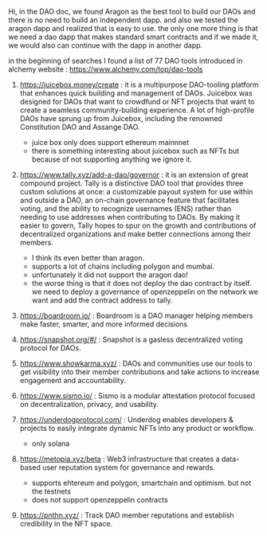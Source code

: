 Hi, in the DAO doc, we found Aragon as the best tool to build our DAOs and there is no need to build an independent dapp. and also we tested the aragon dapp and realized that is easy to use. the only one more thing is that we need a dao dapp that makes standard smart contracts and if we made it, we would also can continue with the dapp in another dapp.

in the beginning of searches I found a list of 77 DAO tools introduced in alchemy website : https://www.alchemy.com/top/dao-tools

1. https://juicebox.money/create : it is a multipurpose DAO-tooling platform that enhances quick building and management of DAOs.  Juicebox was designed for DAOs that want to crowdfund or NFT projects that want to create a seamless community-building experience.  A lot of high-profile DAOs have sprung up from Juicebox, including the renowned Constitution DAO and Assange DAO. 

    - juice box only does support ethereum mainnnet
    - there is something interesting about juicebox such as NFTs but because of not supporting anything we ignore it.

2. https://www.tally.xyz/add-a-dao/governor : it is an extension of great compound project. Tally is a distinctive DAO tool that provides three custom solutions at once: a customizable payout system for use within and outside a DAO, an on-chain governance feature that facilitates voting, and the ability to recognize usernames (ENS) rather than needing to use addresses when contributing to DAOs.  By making it easier to govern, Tally hopes to spur on the growth and contributions of decentralized organizations and make better connections among their members. 

    - I think its even better than aragon.
    - supports a lot of chains including polygon and mumbai.
    - unfortunately it did not support the aragon dao!
    - the worse thing is that it does not deploy the dao contract by itself. we need to deploy a governance of openzeppelin on the network we want and add the contract address to tally.

3. https://boardroom.io/ : Boardroom is a DAO manager helping members make faster, smarter, and more informed decisions

4. https://snapshot.org/#/ : Snapshot is a gasless decentralized voting protocol for DAOs. 

5. https://www.showkarma.xyz/ : DAOs and communities use our tools to get visibility into their member contributions and take actions to increase engagement and accountability.

6. https://www.sismo.io/ : Sismo is a modular attestation protocol focused on decentralization, privacy, and usability.

7. https://underdogprotocol.com/ : Underdog enables developers & projects to easily integrate dynamic NFTs into any product or workflow.
    - only solana

8. https://metopia.xyz/beta : Web3 infrastructure that creates a data-based user reputation system for governance and rewards.
    - supports ehtereum and polygon, smartchain and optimism. but not the testnets
    - does not support openzeppelin contracts

9. https://pnthn.xyz/ : Track DAO member reputations and establish credibility in the NFT space.
